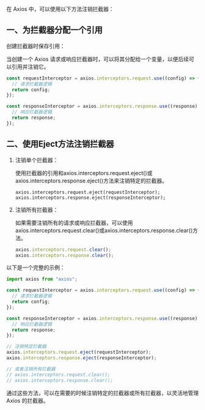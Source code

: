 在 Axios 中，可以使用以下方法注销拦截器：

## 一、为拦截器分配一个引用

创建拦截器时保存引用：

当创建一个 Axios 请求或响应拦截器时，可以将其分配给一个变量，以便后续可以引用并注销它。

```js
const requestInterceptor = axios.interceptors.request.use((config) => {
  // 请求拦截器逻辑
  return config;
});

const responseInterceptor = axios.interceptors.response.use((response) => {
  // 响应拦截器逻辑
  return response;
});
```


## 二、使用Eject方法注销拦截器

1. 注销单个拦截器：

    使用拦截器的引用和axios.interceptors.request.eject()或axios.interceptors.response.eject()方法来注销特定的拦截器。
    
    ```
    axios.interceptors.request.eject(requestInterceptor);
    axios.interceptors.response.eject(responseInterceptor);
    ```

2. 注销所有拦截器：

    如果需要注销所有的请求或响应拦截器，可以使用axios.interceptors.request.clear()或axios.interceptors.response.clear()方法。
    
    ```js
    axios.interceptors.request.clear();
    axios.interceptors.response.clear();
    ```

以下是一个完整的示例：

```js
import axios from "axios";

const requestInterceptor = axios.interceptors.request.use((config) => {
  // 请求拦截器逻辑
  return config;
});

const responseInterceptor = axios.interceptors.response.use((response) => {
  // 响应拦截器逻辑
  return response;
});

// 注销特定拦截器
axios.interceptors.request.eject(requestInterceptor);
axios.interceptors.response.eject(responseInterceptor);

// 或者注销所有拦截器
// axios.interceptors.request.clear();
// axios.interceptors.response.clear();
```

通过这些方法，可以在需要的时候注销特定的拦截器或所有拦截器，以灵活地管理 Axios 的拦截器。
